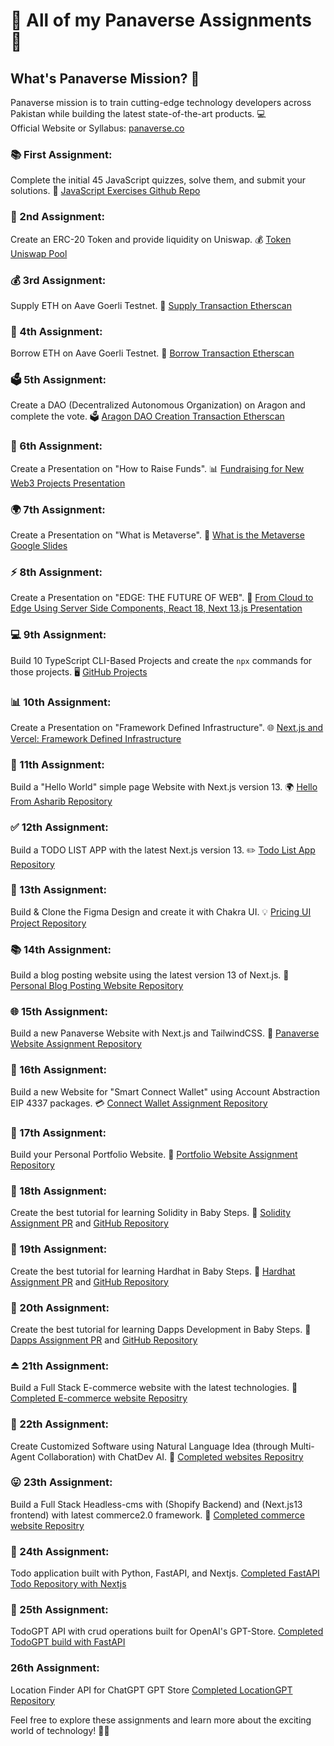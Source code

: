 # 🌟 All of my Panaverse Assignments 🌟

## What's Panaverse Mission? 🚀

Panaverse mission is to train cutting-edge technology developers across Pakistan while building the latest state-of-the-art products. 💻<br>
Official Website or Syllabus: [panaverse.co](https://www.panaverse.co/)

### 📚 First Assignment:
Complete the initial 45 JavaScript quizzes, solve them, and submit your solutions. 📝 [JavaScript Exercises Github Repo](https://github.com/AsharibAli/Panaverse-JavaScript-Assignments)

### 📝 2nd Assignment:
Create an ERC-20 Token and provide liquidity on Uniswap. 💰 [Token Uniswap Pool](https://app.uniswap.org/#/pool/37787)

### 💰 3rd Assignment:
Supply ETH on Aave Goerli Testnet. 💸 [Supply Transaction Etherscan](https://goerli.etherscan.io/tx/0x38541e91cc7567509f1ad3b34b9bb8d9ceca95b6a2d563c7031014172c1c6ee6)

### 💸 4th Assignment:
Borrow ETH on Aave Goerli Testnet. 💸 [Borrow Transaction Etherscan](https://goerli.etherscan.io/tx/0x167381474fef727898bc8552dc4b7330cfd1c1e0b46010abf8df9673c3a8d658)

### 🗳️ 5th Assignment:
Create a DAO (Decentralized Autonomous Organization) on Aragon and complete the vote. 🗳️ [Aragon DAO Creation Transaction Etherscan](https://client.aragon.org/?fbclid=IwAR2lfbHQ4gn-uVGIOP0TemL-j87VKGIG9E3o2QNRqhJGTUJdwhxFMUkkmHk#/asharib/)

### 🎤 6th Assignment:
Create a Presentation on "How to Raise Funds". 📊 [Fundraising for New Web3 Projects Presentation](https://docs.google.com/presentation/d/1wWeH2bcs6JYL80-BjIWPYsiXWjNn542rIuuZZ2ulnLw/edit?usp=sharing)

### 🌍 7th Assignment:
Create a Presentation on "What is Metaverse". 🌌 [What is the Metaverse Google Slides](https://docs.google.com/presentation/d/1U_mMpGeZBE-Pb-pza6Vrwc5fL99veGBfKSDxvwJ_xcA/edit#slide=id.g15bbb082eac_0_1)

### ⚡ 8th Assignment:
Create a Presentation on "EDGE: THE FUTURE OF WEB". 🚀 [From Cloud to Edge Using Server Side Components, React 18, Next 13.js Presentation](https://docs.google.com/presentation/d/1ei4niro1X68jPEKXy0iP0NQIzzvvrJwTkgIuUm2UcKE/edit#slide=id.p)

### 💻 9th Assignment:
Build 10 TypeScript CLI-Based Projects and create the `npx` commands for those projects. 🖥️ [GitHub Projects](https://github.com/AsharibAli/TypeScript-Assignment-Projects)

### 📊 10th Assignment:
Create a Presentation on "Framework Defined Infrastructure". 🌐 [Next.js and Vercel: Framework Defined Infrastructure](https://www.canva.com/design/DAFdMEamw_Y/Q4ZGDXv5oXMg9mESygIWkw/edit?utm_content=DAFdMEamw_Y&utm_campaign=designshare&utm_medium=link2&utm_source=sharebutton)

### 👋 11th Assignment:
Build a "Hello World" simple page Website with Next.js version 13. 🌍 [Hello From Asharib Repository](https://github.com/AsharibAli/Next-13-HW)

### ✅ 12th Assignment:
Build a TODO LIST APP with the latest Next.js version 13. ✏️ [Todo List App Repository](https://github.com/AsharibAli/TODO-LIST-APP)

### 📝 13th Assignment:
Build & Clone the Figma Design and create it with Chakra UI. 💡 [Pricing UI Project Repository](https://github.com/AsharibAli/chakra-ui/tree/master/pricing_ui_project)

### 📚 14th Assignment:
Build a blog posting website using the latest version 13 of Next.js. 📖 [Personal Blog Posting Website Repository](https://github.com/AsharibAli/nextjs-blog)

### 🌐 15th Assignment:
Build a new Panaverse Website with Next.js and TailwindCSS. 🚀 [Panaverse Website Assignment Repository](https://github.com/AsharibAli/panaverse-website)

### 💼 16th Assignment:
Build a new Website for "Smart Connect Wallet" using Account Abstraction EIP 4337 packages. 💳 [Connect Wallet Assignment Repository](https://github.com/AsharibAli/smart-wallet-accounts)

### 📁 17th Assignment:
Build your Personal Portfolio Website. 📌 [Portfolio Website Assignment Repository](https://github.com/AsharibAli/my-portfolio)

### 📝 18th Assignment:
Create the best tutorial for learning Solidity in Baby Steps. 👶 [Solidity Assignment PR](https://github.com/panaverse/learn-nextjs/pull/25) and [GitHub Repository](https://github.com/AsharibAli/Learn-Blockchain-in-BabySteps/tree/master/learn%20solidity)

### 📝 19th Assignment:
Create the best tutorial for learning Hardhat in Baby Steps. 👶 [Hardhat Assignment PR](https://github.com/panaverse/learn-nextjs/pull/25) and [GitHub Repository](https://github.com/AsharibAli/Learn-Blockchain-in-BabySteps/tree/master/learn%20hardhat/step00_hardhat_in_baby_steps)

### 📝 20th Assignment:
Create the best tutorial for learning Dapps Development in Baby Steps. 👶 [Dapps Assignment PR](https://github.com/panaverse/learn-nextjs/pull/26) and [GitHub Repository](https://github.com/AsharibAli/Learn-Blockchain-in-BabySteps/tree/master/learn%20dapps%20development)

### ⏏ 21th Assignment: 
Build a Full Stack E-commerce website with the latest technologies. 👋 [Completed E-commerce website Repositry](https://github.com/AsharibAli/ecommerce-website)

### 👾  22th Assignment: 
Create Customized Software using Natural Language Idea (through Multi-Agent Collaboration) with ChatDev AI. 👋 [Completed websites Repositry](https://github.com/AsharibAli/projects_with_chatdev)

### 😛  23th Assignment: 
Build a Full Stack Headless-cms with (Shopify Backend) and (Next.js13 frontend) with latest commerce2.0 framework. 👋 [Completed commerce website Repositry](https://github.com/AsharibAli/shopify-nextjs-commerce2.0)

### 📶 24th Assignment:
Todo application built with Python, FastAPI, and Nextjs. [Completed FastAPI Todo Repository with Nextjs](https://github.com/AsharibAli/nextjs-fastapi-todo)

### 🔐 25th Assignment:
TodoGPT API with crud operations built for OpenAI's GPT-Store. [Completed TodoGPT build with FastAPI](https://github.com/AsharibAli/TodoGPT)

### 26th Assignment:
Location Finder API for ChatGPT GPT Store [Completed LocationGPT Repository](https://github.com/AsharibAli/LocationGPT)

Feel free to explore these assignments and learn more about the exciting world of technology! 🚀🔥

